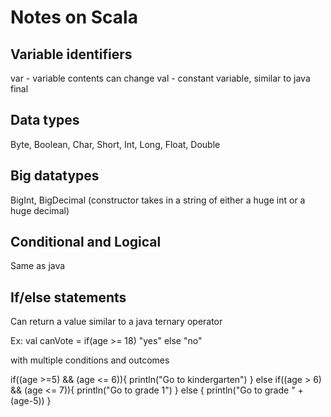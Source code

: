 # Notes on Scala

## Variable identifiers
var - variable contents can change
val - constant variable, similar to java final

## Data types
Byte, Boolean, Char, Short, Int, Long, Float, Double

## Big datatypes
BigInt, BigDecimal (constructor takes in a string of either a huge int or a huge decimal)

## Conditional and Logical 
Same as java

## If/else statements
Can return a value similar to a java ternary operator

Ex: val canVote = if(age >= 18) "yes" else "no"

with multiple conditions and outcomes

if((age >=5) && (age <= 6)){
  println("Go to kindergarten")
} else if((age > 6) && (age <= 7)){
  println("Go to grade 1")
} else {
  println("Go to grade " + (age-5))
}
